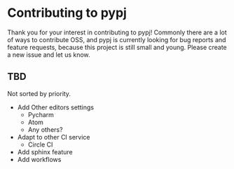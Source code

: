 # Contributing to pypj

Thank you for your interest in contributing to pypj! Commonly there are a lot of ways to contribute OSS, and pypj is currently looking for bug reports and feature requests, because this project is still small and young. Please create a new issue and let us know.

## TBD

Not sorted by priority.

- Add Other editors settings
  - Pycharm
  - Atom
  - Any others?
- Adapt to other CI service
  - Circle CI
- Add sphinx feature
- Add workflows
